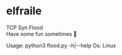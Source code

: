 # elfraile
TCP Syn Flood <br>
Have some fun sometimes 👻

Usage: python3 flood.py -h|--help
Os: Linux
